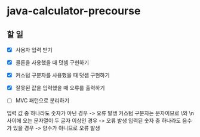 # java-calculator-precourse

## 할 일

- [x] 사용자 입력 받기
- [x] 콜론을 사용했을 때 덧셈 구현하기
- [x] 커스텀 구분자를 사용했을 때 덧셈 구현하기
- [x] 잘못된 값을 입력했을 때 오류를 출력하기
- [ ] MVC 패턴으로 분리하기


입력 값 중 하나라도 숫자가 아닌 경우 -> 오류 발생
커스텀 구분자는 문자이므로 \\와 \n 사이에 오는 문자열이 두 글자 이상인 경우 -> 오류 발생
입력된 숫자 중 하나라도 음수가 있을 경우 -> 양수가 아니므로 오류 발생